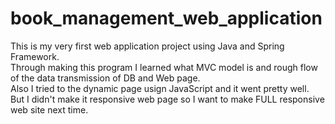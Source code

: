 # book_management_web_application

This is my very first web application project using Java and Spring Framework.<br>
Through making this program I learned what MVC model is and rough flow of the data transmission of DB and Web page.<br>
Also I tried to the dynamic page usign JavaScript and it went pretty well.<br>
But I didn't make it responsive web page so I want to make FULL responsive web site next time.
